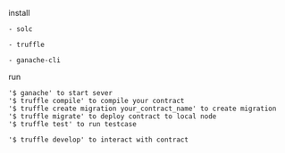 install

    - solc
    
    - truffle
    
    - ganache-cli

run 

    '$ ganache' to start sever
    '$ truffle compile' to compile your contract
    '$ truffle create migration your_contract_name' to create migration
    '$ truffle migrate' to deploy contract to local node
    '$ truffle test' to run testcase
  
    '$ truffle develop' to interact with contract
